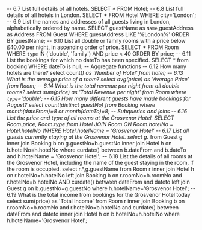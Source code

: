 -- 6.7 List full details of all hotels.
SELECT * FROM Hotel;
-- 6.8 List full details of all hotels in London.
SELECT * FROM Hotel WHERE city='London';
-- 6.9 List the names and addresses of all guests living in London, alphabetically ordered by name.
SELECT guestName as `Name`,guestAddress as Address FROM Guest WHERE guestAddress LIKE '%London%' ORDER BY guestName;
-- 6.10 List all double or family rooms with a price below £40.00 per night, in ascending order of price.
SELECT * FROM Room WHERE `type` IN ('double', 'family') AND price < 40 ORDER BY price;
-- 6.11 List the bookings for which no dateTo has been specified.
SELECT * from booking WHERE dateTo is null;
-- Aggregate functions
-- 6.12 How many hotels are there?
select count(*) as 'Number of Hotel' from hotel;
-- 6.13 What is the average price of a room?
select avg(price) as 'Average Price' from Room;
-- 6.14 What is the total revenue per night from all double rooms?
select sum(price) as 'Total Revenue per night' from Room where `type`='double';
-- 6.15 How many different guests have made bookings for August?
select count(distinct guestNo) from Booking where month(dateFrom)=8 or month(dateTo)=8;
-- Subqueries and joins
-- 6.16 List the price and type of all rooms at the Grosvenor Hotel.
SELECT Room.price, Room.type from Hotel
JOIN Room ON Room.hotelNo = Hotel.hotelNo
WHERE Hotel.hotelName = 'Grosvenor Hotel'
-- 6.17 List all guests currently staying at the Grosvenor Hotel.
select g.*
from Guest g
inner join Booking b on g.guestNo=b.guestNo
inner join Hotel h on b.hotelNo=h.hotelNo
where curdate() between b.dateFrom and b.dateTo and h.hotelName = 'Grosvenor Hotel';
-- 6.18 List the details of all rooms at the Grosvenor Hotel, including the name of the guest staying in the room, if
the room is occupied.
select r.*,g.guestName
from Room r
inner join Hotel h on r.hotelNo=h.hotelNo
left join Booking b on r.roomNo=b.roomNo and r.hotelNo=b.hotelNo AND curdate() between dateFrom and dateto
left join Guest g on b.guestNo=g.guestNo
where h.hotelName='Grosvenor Hotel';
-- 6.19 What is the total income from bookings for the Grosvenor Hotel today
select sum(price) as 'Total Income'
from Room r
inner join Booking b on r.roomNo=b.roomNo and r.hotelNo=b.hotelNo and curdate() between dateFrom and dateto
inner join Hotel h on b.hotelNo=h.hotelNo
where h.hotelName='Grosvenor Hotel';
